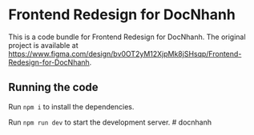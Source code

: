 
  # Frontend Redesign for DocNhanh

  This is a code bundle for Frontend Redesign for DocNhanh. The original project is available at https://www.figma.com/design/bv0OT2yM12XjpMk8jSHsqp/Frontend-Redesign-for-DocNhanh.

  ## Running the code

  Run `npm i` to install the dependencies.

  Run `npm run dev` to start the development server.
  #   d o c n h a n h  
 